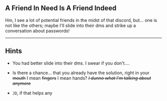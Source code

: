 A Friend In Need Is A Friend Indeed
-------------------------------------------

Hm, I see a lot of potential friends in the midst of that discord, but... one is not like the others; maybe I'll slide into their dms and strike up a conversation about passwords!

-------------------------------------------
Hints
-------------------------------------------
- You had better slide into their dms. I swear if you don't....

- Is there a chance... that you already have the solution, right in your ~~mouth~~ I mean ~~fingers~~ I mean hands? ~~*I dunno what I'm talking about anymore*~~

- `JD`, if that helps any